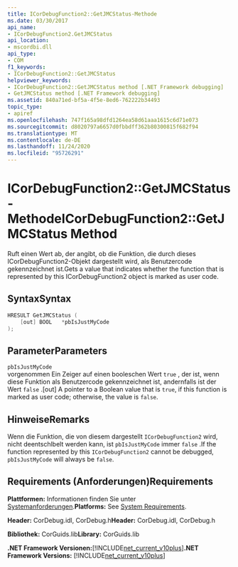 ```yaml
---
title: ICorDebugFunction2::GetJMCStatus-Methode
ms.date: 03/30/2017
api_name:
- ICorDebugFunction2.GetJMCStatus
api_location:
- mscordbi.dll
api_type:
- COM
f1_keywords:
- ICorDebugFunction2::GetJMCStatus
helpviewer_keywords:
- ICorDebugFunction2::GetJMCStatus method [.NET Framework debugging]
- GetJMCStatus method [.NET Framework debugging]
ms.assetid: 840a71ed-bf5a-4f5e-8ed6-762222b34493
topic_type:
- apiref
ms.openlocfilehash: 747f165a98dfd1264ea58d61aaa1615c6d71e073
ms.sourcegitcommit: d8020797a6657d0fbbdff362b80300815f682f94
ms.translationtype: MT
ms.contentlocale: de-DE
ms.lasthandoff: 11/24/2020
ms.locfileid: "95726291"
---
```

# <a name="icordebugfunction2getjmcstatus-method"></a><span data-ttu-id="2ba44-102">ICorDebugFunction2::GetJMCStatus-Methode</span><span class="sxs-lookup"><span data-stu-id="2ba44-102">ICorDebugFunction2::GetJMCStatus Method</span></span>

<span data-ttu-id="2ba44-103">Ruft einen Wert ab, der angibt, ob die Funktion, die durch dieses ICorDebugFunction2-Objekt dargestellt wird, als Benutzercode gekennzeichnet ist.</span><span class="sxs-lookup"><span data-stu-id="2ba44-103">Gets a value that indicates whether the function that is represented by this ICorDebugFunction2 object is marked as user code.</span></span>  
  
## <a name="syntax"></a><span data-ttu-id="2ba44-104">Syntax</span><span class="sxs-lookup"><span data-stu-id="2ba44-104">Syntax</span></span>  
  
```cpp  
HRESULT GetJMCStatus (  
    [out] BOOL   *pbIsJustMyCode  
);  
```  
  
## <a name="parameters"></a><span data-ttu-id="2ba44-105">Parameter</span><span class="sxs-lookup"><span data-stu-id="2ba44-105">Parameters</span></span>  

 `pbIsJustMyCode`  
 <span data-ttu-id="2ba44-106">vorgenommen Ein Zeiger auf einen booleschen Wert `true` , der ist, wenn diese Funktion als Benutzercode gekennzeichnet ist, andernfalls ist der Wert `false` .</span><span class="sxs-lookup"><span data-stu-id="2ba44-106">[out] A pointer to a Boolean value that is `true`, if this function is marked as user code; otherwise, the value is `false`.</span></span>  
  
## <a name="remarks"></a><span data-ttu-id="2ba44-107">Hinweise</span><span class="sxs-lookup"><span data-stu-id="2ba44-107">Remarks</span></span>  

 <span data-ttu-id="2ba44-108">Wenn die Funktion, die von diesem dargestellt `ICorDebugFunction2` wird, nicht deentschlbelt werden kann, ist `pbIsJustMyCode` immer `false` .</span><span class="sxs-lookup"><span data-stu-id="2ba44-108">If the function represented by this `ICorDebugFunction2` cannot be debugged, `pbIsJustMyCode` will always be `false`.</span></span>  
  
## <a name="requirements"></a><span data-ttu-id="2ba44-109">Requirements (Anforderungen)</span><span class="sxs-lookup"><span data-stu-id="2ba44-109">Requirements</span></span>  

 <span data-ttu-id="2ba44-110">**Plattformen:** Informationen finden Sie unter [Systemanforderungen](../../get-started/system-requirements.md).</span><span class="sxs-lookup"><span data-stu-id="2ba44-110">**Platforms:** See [System Requirements](../../get-started/system-requirements.md).</span></span>  
  
 <span data-ttu-id="2ba44-111">**Header:** CorDebug.idl, CorDebug.h</span><span class="sxs-lookup"><span data-stu-id="2ba44-111">**Header:** CorDebug.idl, CorDebug.h</span></span>  
  
 <span data-ttu-id="2ba44-112">**Bibliothek:** CorGuids.lib</span><span class="sxs-lookup"><span data-stu-id="2ba44-112">**Library:** CorGuids.lib</span></span>  
  
 <span data-ttu-id="2ba44-113">**.NET Framework Versionen:**[!INCLUDE[net_current_v10plus](../../../../includes/net-current-v10plus-md.md)]</span><span class="sxs-lookup"><span data-stu-id="2ba44-113">**.NET Framework Versions:** [!INCLUDE[net_current_v10plus](../../../../includes/net-current-v10plus-md.md)]</span></span>
